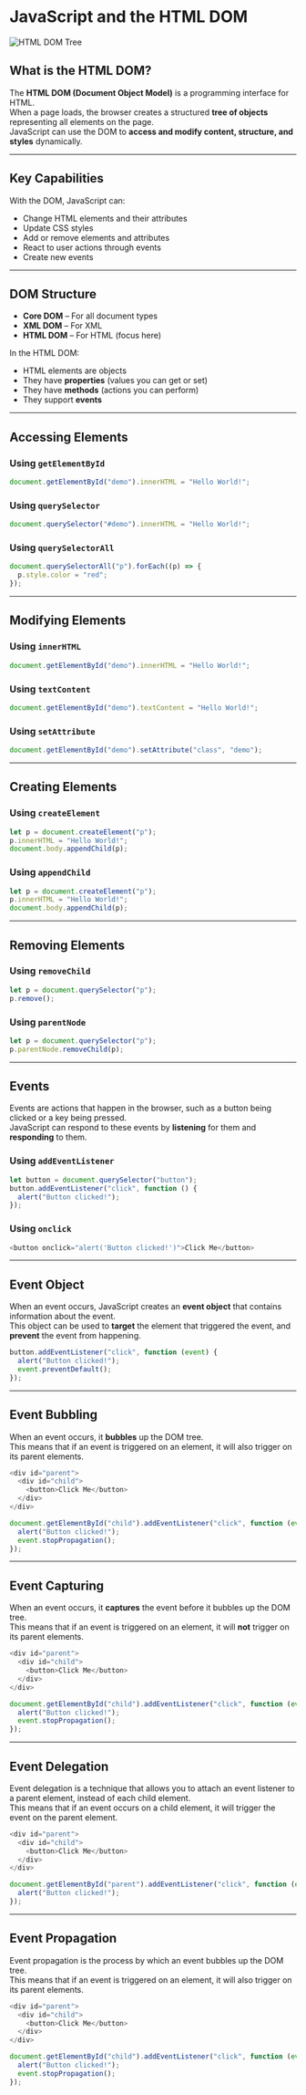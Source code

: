 # JavaScript and the HTML DOM

![HTML DOM Tree](./images/pic_htmltree.gif)

## What is the HTML DOM?

The **HTML DOM (Document Object Model)** is a programming interface for HTML.  
When a page loads, the browser creates a structured **tree of objects** representing all elements on the page.  
JavaScript can use the DOM to **access and modify content, structure, and styles** dynamically.

---

## Key Capabilities

With the DOM, JavaScript can:

- Change HTML elements and their attributes
- Update CSS styles
- Add or remove elements and attributes
- React to user actions through events
- Create new events

---

## DOM Structure

- **Core DOM** – For all document types
- **XML DOM** – For XML
- **HTML DOM** – For HTML (focus here)

In the HTML DOM:

- HTML elements are objects
- They have **properties** (values you can get or set)
- They have **methods** (actions you can perform)
- They support **events**

---

## Accessing Elements

### Using `getElementById`

```javascript
document.getElementById("demo").innerHTML = "Hello World!";
```

### Using `querySelector`

```javascript
document.querySelector("#demo").innerHTML = "Hello World!";
```

### Using `querySelectorAll`

```javascript
document.querySelectorAll("p").forEach((p) => {
  p.style.color = "red";
});
```

---

## Modifying Elements

### Using `innerHTML`

```javascript
document.getElementById("demo").innerHTML = "Hello World!";
```

### Using `textContent`

```javascript
document.getElementById("demo").textContent = "Hello World!";
```

### Using `setAttribute`

```javascript
document.getElementById("demo").setAttribute("class", "demo");
```

---

## Creating Elements

### Using `createElement`

```javascript
let p = document.createElement("p");
p.innerHTML = "Hello World!";
document.body.appendChild(p);
```

### Using `appendChild`

```javascript
let p = document.createElement("p");
p.innerHTML = "Hello World!";
document.body.appendChild(p);
```

---

## Removing Elements

### Using `removeChild`

```javascript
let p = document.querySelector("p");
p.remove();
```

### Using `parentNode`

```javascript
let p = document.querySelector("p");
p.parentNode.removeChild(p);
```

---

## Events

Events are actions that happen in the browser, such as a button being clicked or a key being pressed.  
JavaScript can respond to these events by **listening** for them and **responding** to them.

### Using `addEventListener`

```javascript
let button = document.querySelector("button");
button.addEventListener("click", function () {
  alert("Button clicked!");
});
```

### Using `onclick`

```javascript
<button onclick="alert('Button clicked!')">Click Me</button>
```

---

## Event Object

When an event occurs, JavaScript creates an **event object** that contains information about the event.  
This object can be used to **target** the element that triggered the event, and **prevent** the event from happening.

```javascript
button.addEventListener("click", function (event) {
  alert("Button clicked!");
  event.preventDefault();
});
```

---

## Event Bubbling

When an event occurs, it **bubbles** up the DOM tree.  
This means that if an event is triggered on an element, it will also trigger on its parent elements.

```javascript
<div id="parent">
  <div id="child">
    <button>Click Me</button>
  </div>
</div>
```

```javascript
document.getElementById("child").addEventListener("click", function (event) {
  alert("Button clicked!");
  event.stopPropagation();
});
```

---

## Event Capturing

When an event occurs, it **captures** the event before it bubbles up the DOM tree.  
This means that if an event is triggered on an element, it will **not** trigger on its parent elements.

```javascript
<div id="parent">
  <div id="child">
    <button>Click Me</button>
  </div>
</div>
```

```javascript
document.getElementById("child").addEventListener("click", function (event) {
  alert("Button clicked!");
  event.stopPropagation();
});
```

---

## Event Delegation

Event delegation is a technique that allows you to attach an event listener to a parent element, instead of each child element.  
This means that if an event occurs on a child element, it will trigger the event on the parent element.

```javascript
<div id="parent">
  <div id="child">
    <button>Click Me</button>
  </div>
</div>
```

```javascript
document.getElementById("parent").addEventListener("click", function (event) {
  alert("Button clicked!");
});
```

---

## Event Propagation

Event propagation is the process by which an event bubbles up the DOM tree.  
This means that if an event is triggered on an element, it will also trigger on its parent elements.

```javascript
<div id="parent">
  <div id="child">
    <button>Click Me</button>
  </div>
</div>
```

```javascript
document.getElementById("child").addEventListener("click", function (event) {
  alert("Button clicked!");
  event.stopPropagation();
});
```
